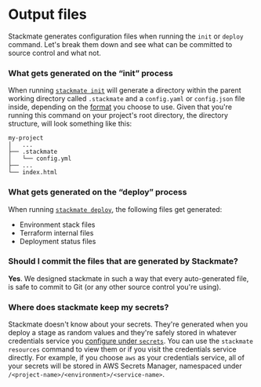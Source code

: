 # Output files

Stackmate generates configuration files when running the `init` or `deploy` command. Let's break them down and see what can be committed to source control and what not.

### What gets generated on the “init” process

When running [`stackmate init`](../commands/stackmate-init.md) will generate a directory within the parent working directory called `.stackmate` and a `config.yaml` or `config.json` file inside, depending on the [format](../commands/stackmate-init.md#options) you choose to use. Given that you're running this command on your project's root directory, the directory structure, will look something like this:

```
my-project
│   ...
├── .stackmate
│   └── config.yml
├── ...
└── index.html
```

### What gets generated on the “deploy” process

When running [`stackmate deploy`](../commands/stackmate-deploy.md), the following files get generated:

* Environment stack files
* Terraform internal files
* Deployment status files

### Should I commit the files that are generated by Stackmate?

**Yes**. We designed stackmate in such a way that every auto-generated file, is safe to commit to Git (or any other source control you're using).

### Where does stackmate keep my secrets?

Stackmate doesn't know about your secrets. They're generated when you deploy a stage as random values and they're safely stored in whatever credentials service you [configure under `secrets`](../configuration/secrets.md). You can use the `stackmate resources` command to view them or if you visit the credentials service directly. For example, if you choose `aws` as your credentials service, all of your secrets will be stored in AWS Secrets Manager, namespaced under `/<project-name>/<environment>/<service-name>`.
